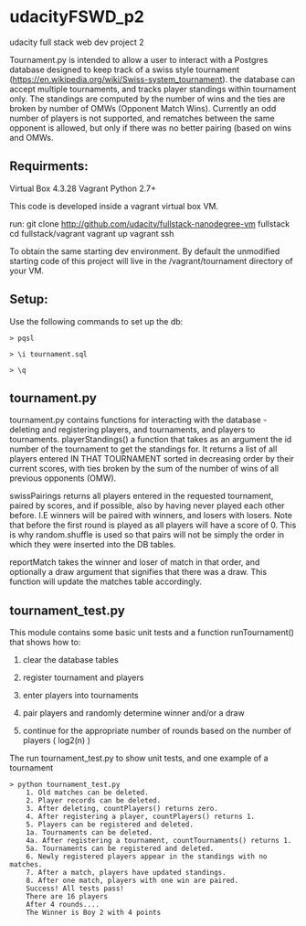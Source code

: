 # udacityFSWD_p2
udacity full stack web dev project 2

Tournament.py is intended to allow a user to interact with a Postgres database designed to
keep track of a swiss style tournament (https://en.wikipedia.org/wiki/Swiss-system_tournament).
the database can accept multiple tournaments, and tracks player standings within tournament only.
The standings are computed by the number of wins and the ties are broken by number of OMWs (Opponent Match Wins).
Currently an odd number of players is not supported, and rematches between the same opponent is allowed,
but only if there was no better pairing (based on wins and OMWs.


Requirments:
------------
Virtual Box 4.3.28
Vagrant
Python 2.7+

This code is developed inside a vagrant virtual box VM.

run:
git clone http://github.com/udacity/fullstack-nanodegree-vm fullstack
cd fullstack/vagrant
vagrant up
vagrant ssh 

To obtain the same starting dev environment. 
By default the unmodified starting code of this project will live in the /vagrant/tournament directory of your VM.


Setup:
------
Use the following commands to set up the db:

    > pqsl

    > \i tournament.sql

    > \q

tournament.py
-------------
tournament.py contains functions for interacting with the database - deleting and registering
players, and tournaments, and players to tournaments.
playerStandings() a function that takes as an argument the id number of the tournament to get the standings for.
It returns a list of all players entered IN THAT TOURNAMENT sorted in decreasing order by their current scores,
with ties broken by the sum of the number of wins
of all previous opponents (OMW).

swissPairings returns all players entered in the requested tournament, paired by scores, and if possible, also by having
never played each other before. I.E winners will be paired with winners, and losers with losers. Note that before the first
round is played as all players will have a score of 0. This is why random.shuffle is used so that pairs will not be simply the
order in which they were inserted into the DB tables.

reportMatch takes the winner and loser of match in that order, and optionally a draw argument that signifies that there was a draw.
This function will update the matches table accordingly.

tournament_test.py
------------------
This module contains some basic unit tests and a function runTournament() that shows how to:

1. clear the database tables

2. register tournament and players

3. enter players into tournaments

4. pair players and randomly determine winner and/or a draw

5. continue for the appropriate number of rounds based on the number of players ( log2(n) )

The run tournament_test.py to show unit tests, and one example of a tournament

    > python tournament_test.py
        1. Old matches can be deleted.
        2. Player records can be deleted.
        3. After deleting, countPlayers() returns zero.
        4. After registering a player, countPlayers() returns 1.
        5. Players can be registered and deleted.
        1a. Tournaments can be deleted.
        4a. After registering a tournament, countTournaments() returns 1.
        5a. Tournaments can be registered and deleted.
        6. Newly registered players appear in the standings with no matches.
        7. After a match, players have updated standings.
        8. After one match, players with one win are paired.
        Success! All tests pass!
        There are 16 players
        After 4 rounds....
        The Winner is Boy 2 with 4 points







